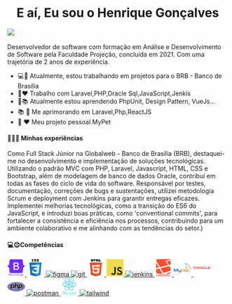 
<h1 align="center">E aí, Eu sou o Henrique Gonçalves</h1>  

<p align="left">  
<a href="https://linkedin.com/in/www.linkedin.com/in/henrique-gf" target="blank"><img src="https://img.shields.io/badge/LinkedIn-0077B5?style=for-the-badge&logo=linkedin&logoColor=white" /></a>  
</p>

Desenvolvedor de software com formação em Análise e Desenvolvimento de Software pela Faculdade Projeção, concluída em 2021. Com uma trajetória de 2 anos de experiência.
  
- 💻🏦 Atualmente, estou trabalhando em projetos para o  BRB - Banco de Brasília
- 💪❤️ Trabalho com   Laravel,PHP,Oracle Sql,JavaScript,Jenkis
- 🧐📚 Atualmente estou aprendendo   PhpUnit, Design Pattern, VueJs...
- 📚 💪 Me aprimorando em  Laravel,Php,ReactJS
- 🥳 ❤️ Meu projeto pessoal  MyPet 
  
<h4 align="left">📄👨‍💻 Minhas experiências </h4>  

Como Full Stack Júnior na Globalweb - Banco de Brasília (BRB), destaquei-me no desenvolvimento e implementação de soluções tecnológicas. Utilizando o padrão MVC com PHP, Laravel, Javascript, HTML, CSS e Bootstrap, além de modelagem de banco de dados Oracle, contribuí em todas as fases do ciclo de vida do software. Responsável por testes, documentação, correções de bugs e sustentações, utilizei metodologia Scrum e deployment com Jenkins para garantir entregas eficazes. Implementei melhorias tecnológicas, como a transição do ES6 do JavaScript, e introduzi boas práticas, como 'conventional commits', para fortalecer a consistência e eficiência nos processos, contribuindo para um ambiente colaborativo e me alinhando com as tendências do setor.)  

<h4 align="left">💻😌Competências</h4>  
<p align="left"> <a href="https://getbootstrap.com" target="_blank" rel="noreferrer"> <img src="https://raw.githubusercontent.com/devicons/devicon/master/icons/bootstrap/bootstrap-plain-wordmark.svg" alt="bootstrap" width="40" height="40"/> </a> <a href="https://www.w3schools.com/css/" target="_blank" rel="noreferrer"> <img src="https://raw.githubusercontent.com/devicons/devicon/master/icons/css3/css3-original-wordmark.svg" alt="css3" width="40" height="40"/> </a> <a href="https://www.figma.com/" target="_blank" rel="noreferrer"> <img src="https://www.vectorlogo.zone/logos/figma/figma-icon.svg" alt="figma" width="40" height="40"/> </a> <a href="https://git-scm.com/" target="_blank" rel="noreferrer"> <img src="https://www.vectorlogo.zone/logos/git-scm/git-scm-icon.svg" alt="git" width="40" height="40"/> </a> <a href="https://www.w3.org/html/" target="_blank" rel="noreferrer"> <img src="https://raw.githubusercontent.com/devicons/devicon/master/icons/html5/html5-original-wordmark.svg" alt="html5" width="40" height="40"/> </a> <a href="https://developer.mozilla.org/en-US/docs/Web/JavaScript" target="_blank" rel="noreferrer"> <img src="https://raw.githubusercontent.com/devicons/devicon/master/icons/javascript/javascript-original.svg" alt="javascript" width="40" height="40"/> </a> <a href="https://www.jenkins.io" target="_blank" rel="noreferrer"> <img src="https://www.vectorlogo.zone/logos/jenkins/jenkins-icon.svg" alt="jenkins" width="40" height="40"/> </a> <a href="https://laravel.com/" target="_blank" rel="noreferrer"> <img src="https://raw.githubusercontent.com/devicons/devicon/master/icons/laravel/laravel-plain-wordmark.svg" alt="laravel" width="40" height="40"/> </a> <a href="https://www.mysql.com/" target="_blank" rel="noreferrer"> <img src="https://raw.githubusercontent.com/devicons/devicon/master/icons/mysql/mysql-original-wordmark.svg" alt="mysql" width="40" height="40"/> </a> <a href="https://www.oracle.com/" target="_blank" rel="noreferrer"> <img src="https://raw.githubusercontent.com/devicons/devicon/master/icons/oracle/oracle-original.svg" alt="oracle" width="40" height="40"/> </a> <a href="https://www.php.net" target="_blank" rel="noreferrer"> <img src="https://raw.githubusercontent.com/devicons/devicon/master/icons/php/php-original.svg" alt="php" width="40" height="40"/> </a> <a href="https://postman.com" target="_blank" rel="noreferrer"> <img src="https://www.vectorlogo.zone/logos/getpostman/getpostman-icon.svg" alt="postman" width="40" height="40"/> </a> <a href="https://reactjs.org/" target="_blank" rel="noreferrer"> <img src="https://raw.githubusercontent.com/devicons/devicon/master/icons/react/react-original-wordmark.svg" alt="react" width="40" height="40"/> </a> <a href="https://tailwindcss.com/" target="_blank" rel="noreferrer"> <img src="https://www.vectorlogo.zone/logos/tailwindcss/tailwindcss-icon.svg" alt="tailwind" width="40" height="40"/> </a> </p>  
  

  
